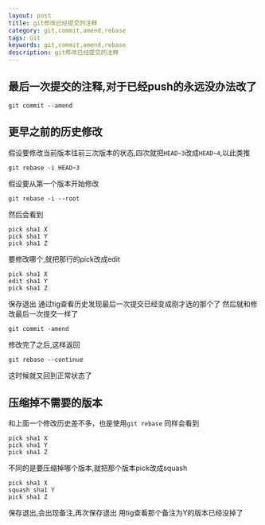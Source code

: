 ```yaml
---
layout: post
title: git修改已经提交的注释
category: git,commit,amend,rebase
tags: Git
keywords: git,commit,amend,rebase
description: git修改已经提交的注释
---
```

## 最后一次提交的注释,对于已经push的永远没办法改了

    git commit --amend

## 更早之前的历史修改

假设要修改当前版本往前三次版本的状态,四次就把`HEAD~3`改成`HEAD~4`,以此类推

    git rebase -i HEAD~3

假设要从第一个版本开始修改

    git rebase -i --root

然后会看到

    pick sha1 X
    pick sha1 Y
    pick sha1 Z

要修改哪个,就把那行的pick改成edit

    pick sha1 X
    edit sha1 Y
    pick sha1 Z

保存退出
通过tig查看历史发现最后一次提交已经变成刚才选的那个了
然后就和修改最后一次提交一样了

    git commit -amend

修改完了之后,这样返回

    git rebase --continue

这时候就又回到正常状态了

## 压缩掉不需要的版本

和上面一个修改历史差不多，也是使用`git rebase`
同样会看到

    pick sha1 X
    pick sha1 Y
    pick sha1 Z

不同的是要压缩掉哪个版本,就把那个版本pick改成squash

    pick sha1 X
    squash sha1 Y
    pick sha1 Z

保存退出,会出现备注,再次保存退出
用tig查看那个备注为Y的版本已经没掉了
